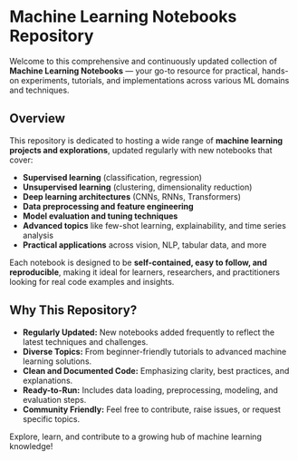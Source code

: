 # Machine Learning Notebooks Repository 

Welcome to this comprehensive and continuously updated collection of **Machine Learning Notebooks** — your go-to resource for practical, hands-on experiments, tutorials, and implementations across various ML domains and techniques.

## Overview

This repository is dedicated to hosting a wide range of **machine learning projects and explorations**, updated regularly with new notebooks that cover:

- **Supervised learning** (classification, regression)
- **Unsupervised learning** (clustering, dimensionality reduction)
- **Deep learning architectures** (CNNs, RNNs, Transformers)
- **Data preprocessing and feature engineering**
- **Model evaluation and tuning techniques**
- **Advanced topics** like few-shot learning, explainability, and time series analysis
- **Practical applications** across vision, NLP, tabular data, and more

Each notebook is designed to be **self-contained, easy to follow, and reproducible**, making it ideal for learners, researchers, and practitioners looking for real code examples and insights.

## Why This Repository?

- **Regularly Updated:** New notebooks added frequently to reflect the latest techniques and challenges.
- **Diverse Topics:** From beginner-friendly tutorials to advanced machine learning solutions.
- **Clean and Documented Code:** Emphasizing clarity, best practices, and explanations.
- **Ready-to-Run:** Includes data loading, preprocessing, modeling, and evaluation steps.
- **Community Friendly:** Feel free to contribute, raise issues, or request specific topics.

Explore, learn, and contribute to a growing hub of machine learning knowledge!
